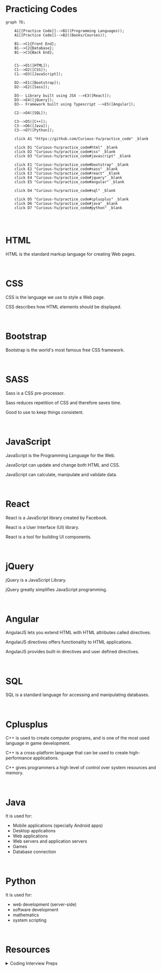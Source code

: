 # Practicing Codes



```mermaid
graph TD;

    A1[[Practice Code]]-->B1((Programming Languages));
    A1[[Practice Code]]-->B2((Books/Courses));
    
    B1-->C1{Front End};
    B1-->C2{Database};
    B1-->C3{Back End};
    

    C1-->D1([HTML]);
    C1-->D2([CSS]);
    C1-->D3([JavaScript]);
    
    D2-->E1([Bootstrap]);
    D2-->E2([Sass]);
    
    D3-- Library built using JSX -->E3([React]);
    D3-->E4([jQuery]);
    D3-- Framework built using Typescript -->E5([Angular]);
    
    C2-->D4([SQL]);
    
    C3-->D5([C++]);
    C3-->D6([Java]);
    C3-->D7([Python]);
    
    click A1 "https://github.com/Curious-Yu/practice_code" _blank
    
    click D1 "Curious-Yu/practice_code#html" _blank
    click D2 "Curious-Yu/practice_code#css" _blank
    click D3 "Curious-Yu/practice_code#javascript" _blank
    
    click E1 "Curious-Yu/practice_code#bootstrap" _blank
    click E2 "Curious-Yu/practice_code#sass" _blank
    click E3 "Curious-Yu/practice_code#react" _blank
    click E4 "Curious-Yu/practice_code#jquery" _blank
    click E5 "Curious-Yu/practice_code#angular" _blank
    
    click D4 "Curious-Yu/practice_code#sql" _blank
    
    click D5 "Curious-Yu/practice_code#cplusplus" _blank
    click D6 "Curious-Yu/practice_code#java" _blank
    click D7 "Curious-Yu/practice_code#python" _blank
    

    
```

# HTML

HTML is the standard markup language for creating Web pages.

</br>



# CSS

CSS is the language we use to style a Web page.

CSS describes how HTML elements should be displayed.

</br>



# Bootstrap

Bootstrap is the world's most famous free CSS framework.

</br>



# SASS

Sass is a CSS pre-processor.

Sass reduces repetition of CSS and therefore saves time.

Good to use to keep things consistent.

</br>



# JavaScript

JavaScript is the Programming Language for the Web.

JavaScript can update and change both HTML and CSS.

JavaScript can calculate, manipulate and validate data.

</br>



# React

React is a JavaScript library created by Facebook.

React is a User Interface (UI) library.

React is a tool for building UI components.

</br>



# jQuery

jQuery is a JavaScript Library.

jQuery greatly simplifies JavaScript programming.

</br>



# Angular

AngularJS lets you extend HTML with HTML attributes called directives.

AngularJS directives offers functionality to HTML applications.

AngularJS provides built-in directives and user defined directives.

</br>



# SQL

SQL is a standard language for accessing and manipulating databases.

</br>



# Cplusplus

C++ is used to create computer programs, and is one of the most used language in game development.

C++ is a cross-platform language that can be used to create high-performance applications.

C++ gives programmers a high level of control over system resources and memory.

</br>



# Java

It is used for:

- Mobile applications (specially Android apps)
- Desktop applications
- Web applications
- Web servers and application servers
- Games
- Database connection

</br>



# Python

It is used for:

- web development (server-side)
- software development
- mathematics
- system scripting

</br>

# Resources

<details><summary>Coding Interview Preps</summary>
    
- [Cracking the Coding Interview - Javascript](https://github.com/careercup/CtCI-6th-Edition-JavaScript)

- [Cracking the Coding Interview HackerRank Videos](https://www.youtube.com/playlist?list=PLOuZYwbmgZWXvkghUyMLdI90IwxbNCiWK)
    
- [Leetcode problems in Javascript Videos - Andy Gala]([https://www.youtube.com/playlist?list=PLOuZYwbmgZWXvkghUyMLdI90IwxbNCiWK](https://www.youtube.com/playlist?list=PLrClazTqVpJlyey7Szwe_XX9meD4wl2Ma))

</details>





